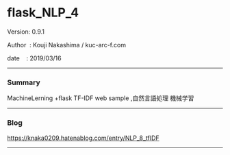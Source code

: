 
# flask_NLP_4

 Version: 0.9.1

 Author  : Kouji Nakashima / kuc-arc-f.com

 date    : 2019/03/16

***
### Summary

MachineLerning +flask TF-IDF web sample ,自然言語処理 機械学習

***
### Blog

https://knaka0209.hatenablog.com/entry/NLP_8_tfIDF

***

